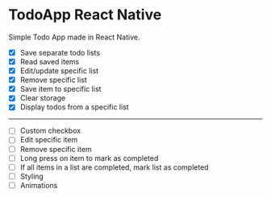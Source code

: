 # TodoApp React Native
Simple Todo App made in React Native.

- [x] Save separate todo lists
- [x] Read saved items
- [x] Edit/update specific list
- [x] Remove specific list
- [x] Save item to specific list
- [x] Clear storage
- [x] Display todos from a specific list
-----------------------------------------
- [ ] Custom checkbox
- [ ] Edit specific item
- [ ] Remove specific item
- [ ] Long press on item to mark as completed
- [ ] If all items in a list are completed, mark list as completed
- [ ] Styling
- [ ] Animations